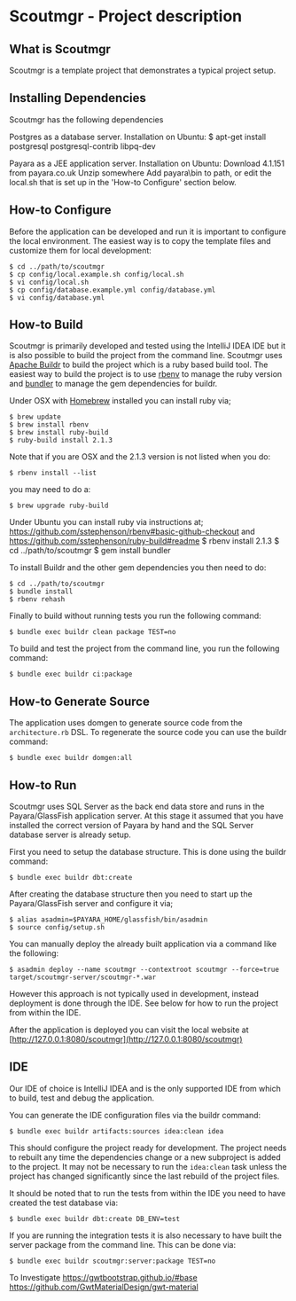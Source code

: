 Scoutmgr - Project description
==================================

What is Scoutmgr
--------------

Scoutmgr is a template project that demonstrates a typical project setup.

Installing Dependencies
----------------

Scoutmgr has the following dependencies

Postgres as a database server.
Installation on Ubuntu:
    $ apt-get install postgresql postgresql-contrib libpq-dev

Payara as a JEE application server.
Installation on Ubuntu:
    Download 4.1.151 from payara.co.uk
    Unzip somewhere
    Add payara\bin to path, or edit the local.sh that is set up in the 'How-to Configure' section below.

How-to Configure
----------------

Before the application can be developed and run it is important to configure the local environment. The easiest way is to copy the template files and customize them for local development:

    $ cd ../path/to/scoutmgr
    $ cp config/local.example.sh config/local.sh
    $ vi config/local.sh
    $ cp config/database.example.yml config/database.yml
    $ vi config/database.yml

How-to Build
------------

Scoutmgr is primarily developed and tested using the IntelliJ IDEA IDE but it is also possible to build the project from the command line. Scoutmgr uses [Apache Buildr](http://buildr.apache.org) to build the project which is a ruby based build tool. The easiest way to build the project is to use [rbenv](https://github.com/sstephenson/rbenv) to manage the ruby version and [bundler](http://gembundler.com/) to manage the gem dependencies for buildr.

Under OSX with [Homebrew](http://mxcl.github.com/homebrew/) installed you can install ruby via;

    $ brew update
    $ brew install rbenv
    $ brew install ruby-build
    $ ruby-build install 2.1.3

Note that if you are OSX and the 2.1.3 version is not listed when you do:

    $ rbenv install --list

you may need to do a:

    $ brew upgrade ruby-build

Under Ubuntu you can install ruby via instructions at;
    https://github.com/sstephenson/rbenv#basic-github-checkout
    and
    https://github.com/sstephenson/ruby-build#readme
    $ rbenv install 2.1.3
    $ cd ../path/to/scoutmgr
    $ gem install bundler

To install Buildr and the other gem dependencies you then need to do:

    $ cd ../path/to/scoutmgr
    $ bundle install
    $ rbenv rehash

Finally to build without running tests you run the following command:

    $ bundle exec buildr clean package TEST=no

To build and test the project from the command line, you run the following command:

    $ bundle exec buildr ci:package

How-to Generate Source
----------------------

The application uses domgen to generate source code from the `architecture.rb` DSL. To regenerate the source code you can use the buildr command:

    $ bundle exec buildr domgen:all

How-to Run
----------

Scoutmgr uses SQL Server as the back end data store and runs in the Payara/GlassFish application server. At this stage it assumed that you have installed the correct version of Payara by hand and the SQL Server database server is already setup.

First you need to setup the database structure. This is done using the buildr command:

    $ bundle exec buildr dbt:create

After creating the database structure then you need to start up the Payara/GlassFish server and configure it via;

    $ alias asadmin=$PAYARA_HOME/glassfish/bin/asadmin
    $ source config/setup.sh

You can manually deploy the already built application via a command like the following:

    $ asadmin deploy --name scoutmgr --contextroot scoutmgr --force=true target/scoutmgr-server/scoutmgr-*.war

However this approach is not typically used in development, instead deployment is done through the IDE. See below for how to run the project from within the IDE.

After the application is deployed you can visit the local website at [http://127.0.0.1:8080/scoutmgr](http://127.0.0.1:8080/scoutmgr)

IDE
---

Our IDE of choice is IntelliJ IDEA and is the only supported IDE from which to build, test and debug the application.

You can generate the IDE configuration files via the buildr command:

    $ bundle exec buildr artifacts:sources idea:clean idea

This should configure the project ready for development. The project needs to rebuilt any time the dependencies change or a new subproject is added to the project. It may not be necessary to run the `idea:clean` task unless the project has changed significantly since the last rebuild of the project files.

It should be noted that to run the tests from within the IDE you need to have created the test database via:

    $ bundle exec buildr dbt:create DB_ENV=test

If you are running the integration tests it is also necessary to have built the server package from the command line. This can be done via:

    $ bundle exec buildr scoutmgr:server:package TEST=no
    
    
To Investigate
   https://gwtbootstrap.github.io/#base
   https://github.com/GwtMaterialDesign/gwt-material